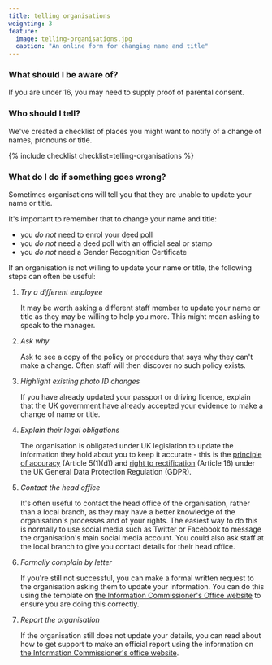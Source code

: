 ```yaml
---
title: telling organisations
weighting: 3
feature:
  image: telling-organisations.jpg
  caption: "An online form for changing name and title"
---
```


### What should I be aware of?

If you are under 16, you may need to supply proof of parental consent.

### Who should I tell?

We've created a checklist of places you might want to notify of a change of names, pronouns or title.

{% include checklist checklist=telling-organisations %}

### What do I do if something goes wrong?

Sometimes organisations will tell you that they are unable to update your name or title.

It's important to remember that to change your name and title:

- you *do not* need to enrol your deed poll
- you *do not* need a deed poll with an official seal or stamp
- you *do not* need a Gender Recognition Certificate

If an organisation is not willing to update your name or title, the following steps can often be useful:

1. *Try a different employee*

   It may be worth asking a different staff member to update your name or title as they may be willing to help you more. This might mean asking to speak to the manager.
1. *Ask why*

   Ask to see a copy of the policy or procedure that says why they can't make a change. Often staff will then discover no such policy exists.
2. *Highlight existing photo ID changes*

   If you have already updated your passport or driving licence, explain that the UK government have already accepted your evidence to make a change of name or title.
3. *Explain their legal obligations*

   The organisation is obligated under UK legislation to update the information they hold about you to keep it accurate - this is the [principle of accuracy]((https://ico.org.uk/for-organisations/guide-to-data-protection/guide-to-the-general-data-protection-regulation-gdpr/principles/accuracy/#:~:text=Article%205%20%281%29%20%28d%29%20of%20the%20UK%20GDPR,processed%2C%20are%20erased%20or%20rectified%20without%20delay%20%28%E2%80%98accuracy%E2%80%99%29%E2%80%9D)) (Article 5(1)(d)) and [right to rectification](https://ico.org.uk/for-organisations/guide-to-data-protection/guide-to-the-general-data-protection-regulation-gdpr/individual-rights/right-to-rectification/#ib1) (Article 16) under the UK General Data Protection Regulation (GDPR).
4. *Contact the head office*

   It's often useful to contact the head office of the organisation, rather than a local branch, as they may have a better knowledge of the organisation's processes and of your rights. The easiest way to do this is normally to use social media such as Twitter or Facebook to message the organisation's main social media account. You could also ask staff at the local branch to give you contact details for their head office.
6. *Formally complain by letter*

   If you're still not successful, you can make a formal written request to the organisation asking them to update your information. You can do this using the template on [the Information Commissioner's Office website](https://ico.org.uk/for-the-public/your-right-to-get-your-data-corrected/) to ensure you are doing this correctly. 
7. *Report the organisation*

   If the organisation still does not update your details, you can read about how to get support to make an official report using the information on [the Information Commissioner's office website](https://ico.org.uk/make-a-complaint/).